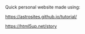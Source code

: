 Quick personal website made using:  

https://astrosites.github.io/tutorial/

https://html5up.net/story

